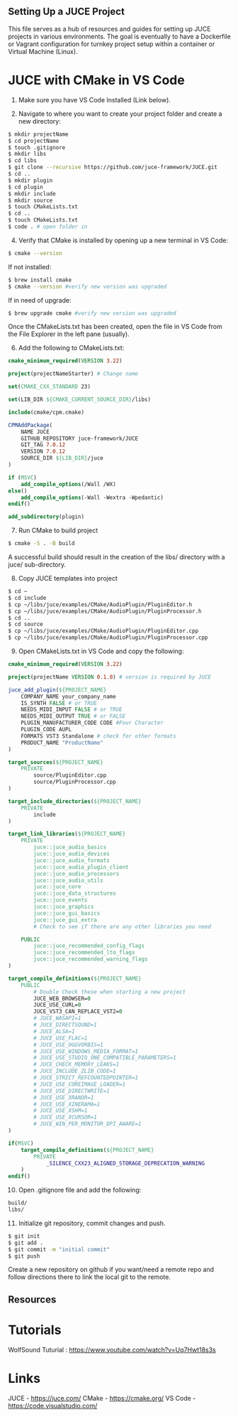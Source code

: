 ## Setting Up a JUCE Project

This file serves as a hub of resources and guides for setting up JUCE projects in various environments. The goal is eventually to have a Dockerfile or Vagrant configuration for turnkey project setup within a container or Virtual Machine (Linux). 



# JUCE with CMake in VS Code

1. Make sure you have VS Code Installed (Link below).

2. Navigate to where you want to create your project folder and create a new directory:
```bash
$ mkdir projectName
$ cd projectName
$ touch .gitignore
$ mkdir libs
$ cd libs
$ git clone --recursive https://github.com/juce-framework/JUCE.git
$ cd ..
$ mkdir plugin
$ cd plugin 
$ mkdir include
$ mkdir source
$ touch CMakeLists.txt
$ cd ..
$ touch CMakeLists.txt
$ code . # open folder in 
```

4. Verify that CMake is installed by opening up a new terminal in VS Code:
```bash
$ cmake --version
```

If not installed:
```bash
$ brew install cmake
$ cmake --version #verify new version was upgraded
```

If in need of upgrade:
```bash
$ brew upgrade cmake #verify new version was upgraded
```


Once the CMakeLists.txt has been created, open the file in VS Code from the File Explorer in the left pane (usually). 


6. Add the following to CMakeLists.txt:
```cmake
cmake_minimum_required(VERSION 3.22)

project(projectNameStarter) # Change name

set(CMAKE_CXX_STANDARD 23)

set(LIB_DIR ${CMAKE_CURRENT_SOURCE_DIR}/libs)

include(cmake/cpm.cmake)

CPMAddPackage(
    NAME JUCE
    GITHUB_REPOSITORY juce-framework/JUCE
    GIT_TAG 7.0.12
    VERSION 7.0.12
    SOURCE_DIR ${LIB_DIR}/juce
)

if (MSVC)
    add_compile_options(/Wall /WX)
else()
    add_compile_options(-Wall -Wextra -Wpedantic)
endif()

add_subdirectory(plugin)

```

7. Run CMake to build project
```bash
$ cmake -S . -B build
```
A successful build should result in the creation of the libs/ directory with a juce/ sub-directory. 


8. Copy JUCE templates into project
 ```bash
$ cd ~
$ cd include
$ cp ~/libs/juce/examples/CMake/AudioPlugin/PluginEditor.h
$ cp ~/libs/juce/examples/CMake/AudioPlugin/PluginProcessor.h
$ cd ..
$ cd source
$ cp ~/libs/juce/examples/CMake/AudioPlugin/PluginEditor.cpp
$ cp ~/libs/juce/examples/CMake/AudioPlugin/PluginProcessor.cpp
```

9. Open CMakeLists.txt in VS Code and copy the following:

```cmake
cmake_minimum_required(VERSION 3.22)

project(projectName VERSION 0.1.0) # version is required by JUCE

juce_add_plugin(${PROJECT_NAME}
    COMPANY_NAME your_company_name
    IS_SYNTH FALSE # or TRUE
    NEEDS_MIDI_INPUT FALSE # or TRUE
    NEEDS_MIDI_OUTPUT TRUE # or FALSE
    PLUGIN_MANUFACTURER_CODE CODE #Four Character
    PLUGIN_CODE AUPL
    FORMATS VST3 Standalone # check for other formats
    PRODUCT_NAME "ProductName"
)

target_sources(${PROJECT_NAME}
    PRIVATE
        source/PluginEditor.cpp
        source/PluginProcessor.cpp
)

target_include_directories(${PROJECT_NAME}
    PRIVATE
        include
)

target_link_libraries(${PROJECT_NAME}
    PRIVATE
        juce::juce_audio_basics
        juce::juce_audio_devices
        juce::juce_audio_formats
        juce::juce_audio_plugin_client
        juce::juce_audio_processors
        juce::juce_audio_utils
        juce::juce_core
        juce::juce_data_structures
        juce::juce_events
        juce::juce_graphics
        juce::juce_gui_basics
        juce::juce_gui_extra
        # Check to see if there are any other libraries you need

    PUBLIC
        juce::juce_recommended_config_flags
        juce::juce_recommended_lto_flags
        juce::juce_recommended_warning_flags
)

target_compile_definitions(${PROJECT_NAME}
    PUBLIC
        # Double Check these when starting a new project
        JUCE_WEB_BROWSER=0
        JUCE_USE_CURL=0
        JUCE_VST3_CAN_REPLACE_VST2=0
        # JUCE_WASAPI=1
        # JUCE_DIRECTSOUND=1
        # JUCE_ALSA=1
        # JUCE_USE_FLAC=1
        # JUCE_USE_OGGVORBIS=1
        # JUCE_USE_WINDOWS_MEDIA_FORMAT=1
        # JUCE_USE_STUDIO_ONE_COMPATIBLE_PARAMETERS=1
        # JUCE_CHECK_MEMORY_LEAKS=1
        # JUCE_INCLUDE_ZLIB_CODE=1
        # JUCE_STRICT_REFCOUNTEDPOINTER=1
        # JUCE_USE_COREIMAGE_LOADER=1
        # JUCE_USE_DIRECTWRITE=1
        # JUCE_USE_XRANDR=1
        # JUCE_USE_XINERAMA=1
        # JUCE_USE_XSHM=1
        # JUCE_USE_XCURSOR=1
        # JUCE_WIN_PER_MONITOR_DPI_AWARE=1
)

if(MSVC)
    target_compile_definitions(${PROJECT_NAME}
        PRIVATE
            _SILENCE_CXX23_ALIGNED_STORAGE_DEPRECATION_WARNING
    )
endif()
```

10. Open .gitignore file and add the following:
```bash
build/
libs/
```

11. Initialize git repository, commit changes and push.
 ```bash
$ git init
$ git add .
$ git commit -m "initial commit"
$ git push
```

Create a new repository on github if you want/need a remote repo and follow directions there to link the local git to the remote. 


## Resources
# Tutorials
WolfSound Tuturial : https://www.youtube.com/watch?v=Uq7Hwt18s3s

# Links
JUCE - https://juce.com/
CMake - https://cmake.org/
VS Code - https://code.visualstudio.com/

